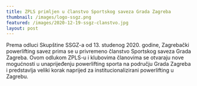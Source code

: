 ```yaml
---
title: ZPLS primljen u članstvo Sportskog saveza Grada Zagreba
thumbnail: /images/logo-ssgz.png
featured: /images/2020-12-19-ssgz-clanstvo.jpg
layout: post
---
```


Prema odluci Skupštine SSGZ-a od 13. studenog 2020. godine, Zagrebački powerlifting savez prima se u privremeno članstvo Sportskog saveza Grada Zagreba. Ovom odlukom ZPLS-u i klubovima članovima se otvaraju nove mogućnosti u unaprijeđenju powerlifting sporta na području Grada Zagreba i predstavlja veliki korak naprijed za institucionalizirani powerlifting u Zagrebu.